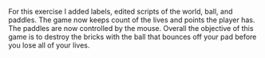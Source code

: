 For this exercise I added labels, edited scripts of the world, ball, and paddles. The game now keeps count of the lives and points the player has. The paddles are now controlled by the mouse. Overall the objective of this game is to destroy the bricks with the ball that bounces off your pad before you lose all of your lives.

